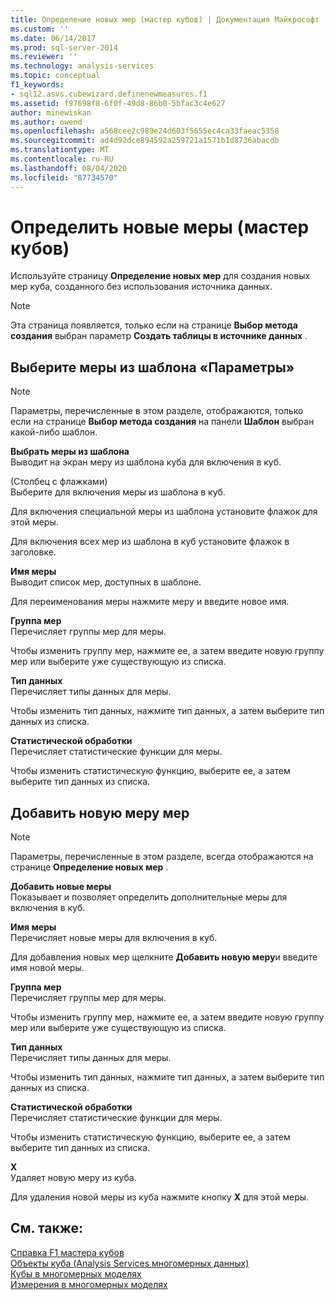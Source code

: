 ```yaml
---
title: Определение новых мер (мастер кубов) | Документация Майкрософт
ms.custom: ''
ms.date: 06/14/2017
ms.prod: sql-server-2014
ms.reviewer: ''
ms.technology: analysis-services
ms.topic: conceptual
f1_keywords:
- sql12.asvs.cubewizard.definenewmeasures.f1
ms.assetid: f97698f8-6f0f-49d8-86b0-5bfac3c4e627
author: minewiskan
ms.author: owend
ms.openlocfilehash: a568cee2c989e24d603f5655ec4ca33faeac5358
ms.sourcegitcommit: ad4d92dce894592a259721a1571b1d8736abacdb
ms.translationtype: MT
ms.contentlocale: ru-RU
ms.lasthandoff: 08/04/2020
ms.locfileid: "87734570"
---
```

# <a name="define-new-measures-cube-wizard"></a>Определить новые меры (мастер кубов)
  Используйте страницу **Определение новых мер** для создания новых мер куба, созданного без использования источника данных.  
  
> [!NOTE]  
>  Эта страница появляется, только если на странице **Выбор метода создания** выбран параметр **Создать таблицы в источнике данных** .  
  
## <a name="select-measures-from-template-options"></a>Выберите меры из шаблона «Параметры»  
  
> [!NOTE]  
>  Параметры, перечисленные в этом разделе, отображаются, только если на странице **Выбор метода создания** на панели **Шаблон** выбран какой-либо шаблон.  
  
 **Выбрать меры из шаблона**  
 Выводит на экран меру из шаблона куба для включения в куб.  
  
 (Столбец с флажками)  
 Выберите для включения меры из шаблона в куб.  
  
 Для включения специальной меры из шаблона установите флажок для этой меры.  
  
 Для включения всех мер из шаблона в куб установите флажок в заголовке.  
  
 **Имя меры**  
 Выводит список мер, доступных в шаблоне.  
  
 Для переименования меры нажмите меру и введите новое имя.  
  
 **Группа мер**  
 Перечисляет группы мер для меры.  
  
 Чтобы изменить группу мер, нажмите ее, а затем введите новую группу мер или выберите уже существующую из списка.  
  
 **Тип данных**  
 Перечисляет типы данных для меры.  
  
 Чтобы изменить тип данных, нажмите тип данных, а затем выберите тип данных из списка.  
  
 **Статистической обработки**  
 Перечисляет статистические функции для меры.  
  
 Чтобы изменить статистическую функцию, выберите ее, а затем выберите тип данных из списка.  
  
## <a name="add-new-measures-options"></a>Добавить новую меру мер  
  
> [!NOTE]  
>  Параметры, перечисленные в этом разделе, всегда отображаются на странице **Определение новых мер** .  
  
 **Добавить новые меры**  
 Показывает и позволяет определить дополнительные меры для включения в куб.  
  
 **Имя меры**  
 Перечисляет новые меры для включения в куб.  
  
 Для добавления новых мер щелкните **Добавить новую меру**и введите имя новой меры.  
  
 **Группа мер**  
 Перечисляет группы мер для меры.  
  
 Чтобы изменить группу мер, нажмите ее, а затем введите новую группу мер или выберите уже существующую из списка.  
  
 **Тип данных**  
 Перечисляет типы данных для меры.  
  
 Чтобы изменить тип данных, нажмите тип данных, а затем выберите тип данных из списка.  
  
 **Статистической обработки**  
 Перечисляет статистические функции для меры.  
  
 Чтобы изменить статистическую функцию, выберите ее, а затем выберите тип данных из списка.  
  
 **X**  
 Удаляет новую меру из куба.  
  
 Для удаления новой меры из куба нажмите кнопку **X** для этой меры.  
  
## <a name="see-also"></a>См. также:  
 [Справка F1 мастера кубов](cube-wizard-f1-help.md)   
 [Объекты куба &#40;Analysis Services многомерных данных&#41;](multidimensional-models-olap-logical-cube-objects/cube-objects-analysis-services-multidimensional-data.md)   
 [Кубы в многомерных моделях](multidimensional-models/cubes-in-multidimensional-models.md)   
 [Измерения в многомерных моделях](multidimensional-models/dimensions-in-multidimensional-models.md)  
  
  
